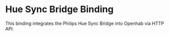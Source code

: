 # Hue Sync Bridge Binding

This binding integrates the Philips Hue Sync Bridge into Openhab via HTTP API.
